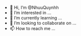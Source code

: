 - 👋 Hi, I’m @NhuuQuynhh
- 👀 I’m interested in ...
- 🌱 I’m currently learning ...
- 💞️ I’m looking to collaborate on ...
- 📫 How to reach me ...

<!---
NhuuQuynhh/NhuuQuynhh is a ✨ special ✨ repository because its `README.md` (this file) appears on your GitHub profile.
You can click the Preview link to take a look at your changes.
--->

